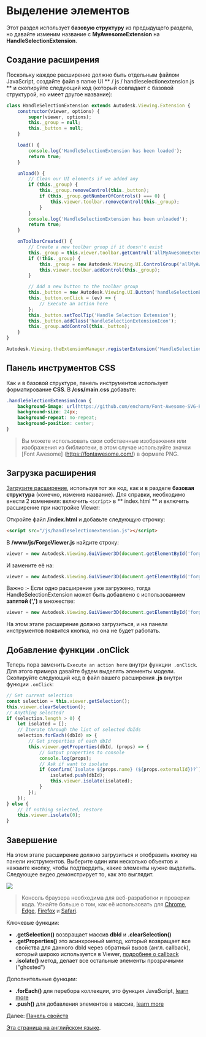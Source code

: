 # Выделение элементов

Этот раздел использует **базовую структуру** из предыдущего раздела, но давайте изменим название с **MyAwesomeExtension** на **HandleSelectionExtension**. 

## Создание расширения

Поскольку каждое расширение должно быть отдельным файлом JavaScript, создайте файл в папке UI ** / js / handleselectionextension.js ** и скопируйте следующий код (который совпадает с базовой структурой, но имеет другое название):

```javascript
class HandleSelectionExtension extends Autodesk.Viewing.Extension {
    constructor(viewer, options) {
        super(viewer, options);
        this._group = null;
        this._button = null;
    }

    load() {
        console.log('HandleSelectionExtension has been loaded');
        return true;
    }

    unload() {
        // Clean our UI elements if we added any
        if (this._group) {
            this._group.removeControl(this._button);
            if (this._group.getNumberOfControls() === 0) {
                this.viewer.toolbar.removeControl(this._group);
            }
        }
        console.log('HandleSelectionExtension has been unloaded');
        return true;
    }

    onToolbarCreated() {
        // Create a new toolbar group if it doesn't exist
        this._group = this.viewer.toolbar.getControl('allMyAwesomeExtensionsToolbar');
        if (!this._group) {
            this._group = new Autodesk.Viewing.UI.ControlGroup('allMyAwesomeExtensionsToolbar');
            this.viewer.toolbar.addControl(this._group);
        }

        // Add a new button to the toolbar group
        this._button = new Autodesk.Viewing.UI.Button('handleSelectionExtensionButton');
        this._button.onClick = (ev) => {
            // Execute an action here
        };
        this._button.setToolTip('Handle Selection Extension');
        this._button.addClass('handleSelectionExtensionIcon');
        this._group.addControl(this._button);
    }
}

Autodesk.Viewing.theExtensionManager.registerExtension('HandleSelectionExtension', HandleSelectionExtension);
```
## Панель инструментов CSS

Как и в базовой структуре, панель инструментов использует форматирование **CSS**. В **/css/main.css** добавьте:

```css
.handleSelectionExtensionIcon {
    background-image: url(https://github.com/encharm/Font-Awesome-SVG-PNG/raw/master/white/png/24/object-group.png);
    background-size: 24px;
    background-repeat: no-repeat;
    background-position: center;
}
```

> Вы можете использовать свои собственные изображения или изображения из библиотеки, в этом случае используйте значки [Font Awesome] (https://fontawesome.com/) в формате PNG.

## Загрузка расширения

[Загрузите расширение](/viewer/extensions/skeleton?id=loading-the-extension), используя тот же код, как и в разделе **базовая структура** (конечно, изменив название). Для справки, необходимо внести 2 изменения: включить `<script>` в ** index.html ** и включить расширение при настройке Viewer:

 Откройте файл **/index.html** и добавьте следующую строчку:

```html
<script src="/js/handleselectionextension.js"></script>
```

В **/www/js/ForgeViewer.js** найдите строку:

```javascript
viewer = new Autodesk.Viewing.GuiViewer3D(document.getElementById('forgeViewer'));
```

И замените её на:

```javascript
viewer = new Autodesk.Viewing.GuiViewer3D(document.getElementById('forgeViewer'), { extensions: ['HandleSelectionExtension'] });
```

Важно :- Если одно расширение уже загружено, тогда HandleSelectionExtension может быть добавлено с использованием **запятой (',')** в множестве:

```javascript
viewer = new Autodesk.Viewing.GuiViewer3D(document.getElementById('forgeViewer'), { extensions['MyAwesomeExtension','HandleSelectionExtension'] }); 
```

На этом этапе расширение должно загрузиться, и на панели инструментов появится кнопка, но она не будет работать.

## Добавление функции .onClick 

Теперь пора заменить `Execute an action here` внутри функции` .onClick`. Для этого примера давайте будем выделять элементы модели. Скопируйте следующий код в файл вашего расширения **.js** внутри функции `.onClick`:

```javascript
// Get current selection
const selection = this.viewer.getSelection();
this.viewer.clearSelection();
// Anything selected?
if (selection.length > 0) {
    let isolated = [];
    // Iterate through the list of selected dbIds
    selection.forEach((dbId) => {
        // Get properties of each dbId
        this.viewer.getProperties(dbId, (props) => {
            // Output properties to console
            console.log(props);
            // Ask if want to isolate
            if (confirm(`Isolate ${props.name} (${props.externalId})?`)) {
                isolated.push(dbId);
                this.viewer.isolate(isolated);
            }
        });
    });
} else {
    // If nothing selected, restore
    this.viewer.isolate(0);
}
```

## Завершение

На этом этапе расширение должно загрузиться и отобразить кнопку на панели инструментов. Выберите один или несколько объектов и нажмите кнопку, чтобы подтвердить, какие элементы нужно выделить. Следующее видео демонстрирует то, как это выглядит.

![](_media/javascript/js_isolate.gif)

> Консоль браузера необходима для веб-разработки и проверки кода. Узнайте больше о том, как её использовать для [Chrome](https://developers.google.com/web/tools/chrome-devtools/console/), [Edge](https://docs.microsoft.com/en-us/microsoft-edge/devtools-guide/console), [Firefox](https://developer.mozilla.org/en-US/docs/Tools/Web_Console/Opening_the_Web_Console) и [Safari](https://developer.apple.com/safari/tools/).

Ключевые функции:

- **.getSelection()** возвращает массив **dbId** и **.clearSelection()**
- **.getProperties()** это асинхронный метод, который возвращает все свойства для данного dbId через обратный вызов (англ. callback), который широко используется в Viewer, [подробнее о callback](https://developer.mozilla.org/en-US/docs/Glossary/Callback_function)
- **.isolate()** метод, делает все остальные элементы прозрачными ("ghosted")

Дополнительные функции:

- **.forEach()** для перебора коллекции, это функция JavaScript, [learn more](https://www.w3schools.com/jsref/jsref_forEach.asp)
- **.push()** для добавления элементов в массив, [learn more](https://www.w3schools.com/jsref/jsref_push.asp)

Далее: [Панель свойств](viewer/extensions/panel)

[Эта страница на английском языке](https://learnforge.autodesk.io/#/viewer/extensions/selection).
